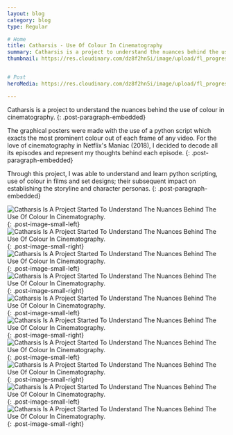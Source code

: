 ```yaml
---
layout: blog
category: blog
type: Regular

# Home
title: Catharsis - Use Of Colour In Cinematography
summary: Catharsis is a project to understand the nuances behind the use of colour in cinematography
thumbnail: https://res.cloudinary.com/dz8f2hn5i/image/upload/fl_progressive/v1582744418/Catharsis/Catharsis_-_Thumbnail_tlo7rj.png


# Post
heroMedia: https://res.cloudinary.com/dz8f2hn5i/image/upload/fl_progressive/v1582744419/Catharsis/Catharsis_tqff6a.png

---
```


Catharsis is a project to understand the nuances behind the use of colour in cinematography.
{: .post-paragraph-embedded}

The graphical posters were made with the use of a python script which exacts the most prominent colour out of each frame of any video. For the love of cinematography in Netflix's Maniac (2018), I decided to decode all its episodes and represent my thoughts behind each episode.
{: .post-paragraph-embedded}

Through this project, I was able to understand and learn python scripting, use of colour in films and set designs; their subsequent impact on establishing the storyline and character personas.
{: .post-paragraph-embedded}

<div class="post-code"><script src="https://gist.github.com/syskaul/e3cdd39a892d9d5cf2d9827795720c9a.js"></script></div>



<img src="https://res.cloudinary.com/dz8f2hn5i/image/upload/fl_progressive/v1582744432/Catharsis/catharsis-1_qnd1cu.png" alt="Catharsis Is A Project Started To Understand The Nuances Behind The Use Of Colour In Cinematography.">{: .post-image-small-left}
<img src="https://res.cloudinary.com/dz8f2hn5i/image/upload/fl_progressive/v1582744431/Catharsis/catharsis-2_f5ce7p.png" alt="Catharsis Is A Project Started To Understand The Nuances Behind The Use Of Colour In Cinematography.">{: .post-image-small-right}
<img src="https://res.cloudinary.com/dz8f2hn5i/image/upload/fl_progressive/v1582744433/Catharsis/catharsis-3_xtv9p2.png" alt="Catharsis Is A Project Started To Understand The Nuances Behind The Use Of Colour In Cinematography.">{: .post-image-small-left}
<img src="https://res.cloudinary.com/dz8f2hn5i/image/upload/fl_progressive/v1582744433/Catharsis/catharsis-4_mn6n73.png" alt="Catharsis Is A Project Started To Understand The Nuances Behind The Use Of Colour In Cinematography.">{: .post-image-small-right}
<img src="https://res.cloudinary.com/dz8f2hn5i/image/upload/fl_progressive/v1582744432/Catharsis/catharsis-5_uhndp8.png" alt="Catharsis Is A Project Started To Understand The Nuances Behind The Use Of Colour In Cinematography.">{: .post-image-small-left}
<img src="https://res.cloudinary.com/dz8f2hn5i/image/upload/fl_progressive/v1582744433/Catharsis/catharsis-6_p4deyi.png" alt="Catharsis Is A Project Started To Understand The Nuances Behind The Use Of Colour In Cinematography.">{: .post-image-small-right}
<img src="https://res.cloudinary.com/dz8f2hn5i/image/upload/fl_progressive/v1582744432/Catharsis/catharsis-7_o1j0qe.png" alt="Catharsis Is A Project Started To Understand The Nuances Behind The Use Of Colour In Cinematography.">{: .post-image-small-left}
<img src="https://res.cloudinary.com/dz8f2hn5i/image/upload/fl_progressive/v1582744433/Catharsis/catharsis-8_iun3nh.png" alt="Catharsis Is A Project Started To Understand The Nuances Behind The Use Of Colour In Cinematography.">{: .post-image-small-right}
<img src="https://res.cloudinary.com/dz8f2hn5i/image/upload/fl_progressive/v1582744433/Catharsis/catharsis-9_haadgk.png" alt="Catharsis Is A Project Started To Understand The Nuances Behind The Use Of Colour In Cinematography.">{: .post-image-small-left}
<img src="https://res.cloudinary.com/dz8f2hn5i/image/upload/fl_progressive/v1582744433/Catharsis/catharsis-10_su58u6.png"  alt="Catharsis Is A Project Started To Understand The Nuances Behind The Use Of Colour In Cinematography.">{: .post-image-small-right}

